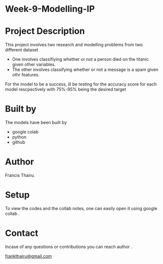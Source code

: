 # Week-9-Modelling-IP

# Project Description

This project involves two research and modelling problems from two different dataset 
* One involves classifiying whether or not a person died on the titanic given other variables.
* The other involves classifying whether or not a message is a spam given othr features.

For the model to be a success, ill be testing for the accuracy score for  each model rescpectively with 75%-95% being the desired target

# Built by

The models have been built by 
* google colab
* python 
* github

# Author 

Francis Thairu.

# Setup

To view the codes and the collab notes, one can easily open it using google collab .

# Contact
Incase of any questions or contributions you can reach author .

frankthairu@gmail.com

